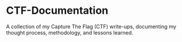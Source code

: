 # CTF-Documentation
A collection of my Capture The Flag (CTF) write-ups, documenting my thought process, methodology, and lessons learned.
